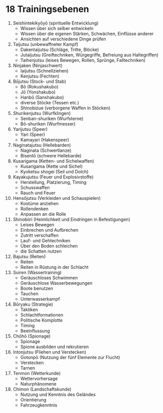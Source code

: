 # 18 Trainingsebenen



1. Seishintekikyōyō (spirituelle Entwicklung)
    * Wissen über sich selber entwickeln
    * Wissen über die eigenen Stärken, Schwächen, Einflüsse anderer
    * Ansichten auf verschiedene Dinge prüfen
2. Taijutsu (unbewaffneter Kampf)
    * Dakentaijutsu (Schläge, Tritte, Blöcke)
    * Jutaijutsu (Greiftechniken, Würgegriffe, Befreiung aus Haltegriffen)
    * Taihenjutsu (leises Bewegen, Rollen, Sprünge, Falltechniken)
3. Ninjaken (Ninjaschwert)
    * Iaijutsu (Schnellziehen)
    * Kenjutsu (Fechten)
4. Bōjutsu (Stock- und Stab)
    * Bō (Rokushakubo)
    * Jō (Yonshakubo)
    * Hanbō (Sanshakubo)
    * diverse Stöcke (Tessen etc.)
    * Shinobizue (verborgene Waffen in Stöcken)
5. Shurikenjutsu (Wurfklingen)
    * Senban-shuriken (Wurfsterne)
    * Bō-shuriken (Wurfmesser)
6. Yarijutsu (Speer)
    * Yari (Speer)
    * Kamayari (Hakenspeer)
7. Naginatajutsu (Hellebarden)
    * Naginata (Schwertlanze)
    * Bisentō (schwere Hellebarde)
8. Kusarigama (Ketten- und Sichelwaffen)
    * Kusarigama (Kette und Sichel)
    * Kyoketsu shogei (Seil und Dolch)
9. Kayakujutsu (Feuer und Explosivstoffe)
    * Herstellung, Platzierung, Timing
    * Schusswaffen
    * Rauch und Feuer
10. Hensōjutsu (Verkleiden und Schauspielen)
    * Kostüme anziehen
    * Rollendenken
    * Anpassen an die Rolle
11. Shinobiiri (Heimlichkeit und Eindringen in Befestigungen)
    * Leises Bewegen
    * Einbrechen und Aufbrechen
    * Zutritt verschaffen
    * Lauf- und Gehtechniken
    * Über den Boden schleichen
    * die Schatten nutzen
12. Bajutsu (Reiten)
    * Reiten
    * Reiten in Rüstung in der Schlacht
13. Suiren (Wassertraining)
    * Geräuschloses Schwimmen
    * Geräuschlose Wasserbewegungen
    * Boote benutzen
    * Tauchen
    * Unterwasserkampf
14. Bōryaku (Strategie)
    * Taktiken
    * Schlachtformationen
    * Politische Komplotte
    * Timing
    * Beeinflussung
15. Chōhō (Spionage)
    * Spionage
    * Spione ausbilden und rekrutieren
16. Intonjutsu (Fliehen und Verstecken)
    * Gotonpō (Nutzung der fünf Elemente zur Flucht)
    * Verstecken
    * Tarnen
17. Tenmon (Wetterkunde)
    * Wettervorhersage
    * Naturphänomene
18. Chimon (Landschaftskunde)
    * Nutzung und Kenntnis des Geländes
    * Orientierung
    * Fahrzeugkenntnis

